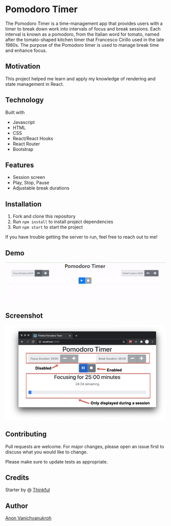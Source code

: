 # Pomodoro Timer

The Pomodoro Timer is a time-management app that provides users with a timer to break down work into intervals of focus and break sessions. Each interval is known as a pomodoro, from the Italian word for tomato, named after the tomato-shaped kitchen timer that Francesco Cirillo used in the late 1980s. The purpose of the Pomodoro timer is used to manage break time and enhance focus.

## Motivation

This project helped me learn and apply my knowledge of rendering and state management in React.

## Technology

Built with

- Javascript
- HTML
- CSS
- React/React Hooks
- React Router
- Bootstrap

## Features

- Session screen
- Play, Stop, Pause
- Adjustable break durations

## Installation

1. Fork and clone this repository
2. Run `npm install` to install project dependencies
3. Run `npm start` to start the project

If you have trouble getting the server to run, feel free to reach out to me!

## Demo

![](./gif/pom-gifs.gif)

## Screenshot

![](./gif/pomss.png)

## Contributing

Pull requests are welcome. For major changes, please open an issue first to discuss what you would like to change.

Please make sure to update tests as appropriate.

## Credits

Starter by @ [Thinkful](https://github.com/Thinkful-Ed)

## Author

[Anon Vanichyanukroh](https://github.com/avthedev)
